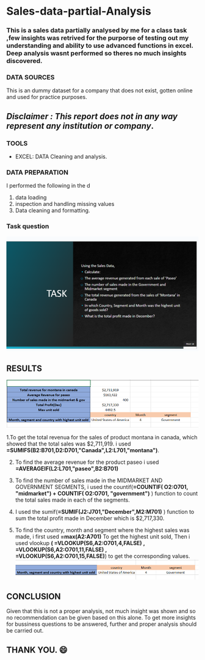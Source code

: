# Sales-data-partial-Analysis

### This is a sales data partially analysed by me for a class task ,few insights was retrived for the purporse of testing out my understanding and ability to use advanced functions in excel. Deep analysis wasnt performed so theres no much insights discovered.

### DATA SOURCES

This is an dummy dataset for a company that does not exist, gotten online and used for practice purposes.

_Disclaimer : This report does not in any way represent any institution or company_.
---
### TOOLS
- EXCEL: DATA Cleaning and analysis.

### DATA PREPARATION
I performed the following in the d

1. data loading
2. inspection and handling missing values
3. Data cleaning and formatting.

### Task question

![](c_o.png)

## RESULTS

![](c_c.png)

1.To get the total revenua for the sales of product montana in canada, which showed that the total sales was $2,711,919. i used **=SUMIFS(B2:B701,D2:D701,"Canada",L2:L701,"montana")**.

2. To find the average revenue for the product paseo i used  **=AVERAGEIF(L2:L701,"paseo",B2:B701)**
  
3. To find the number of sales made in the MIDMARKET AND GOVERNMENT SEGMENTS, i used the countif(**=COUNTIF( O2:O701, "midmarket") + COUNTIF( O2:O701, "government")** ) function to count the total sales made in each of the segments.

4. I used the sumif(**=SUMIF(J2:J701,"December",M2:M701)** ) function to sum the total profit made in December which is $2,717,330.

6. To find the country, month and segment where the highest sales was made, i first used **=max(A2:A701)** To get the highest unit sold, Then i used vlookup **( =VLOOKUP(S6,A2:O701,4,FALSE) , =VLOOKUP(S6,A2:O701,11,FALSE) , =VLOOKUP(S6,A2:O701,15,FALSE)**) to get the corresponding values.
![](c_p.png)

## CONCLUSION

Given that this is not a proper analysis, not much insight was shown and so no recommendation can be given based on this alone. To get more insights for bussiness questions to be answered, further and proper analysis should be carried out.

## THANK YOU. 😄

